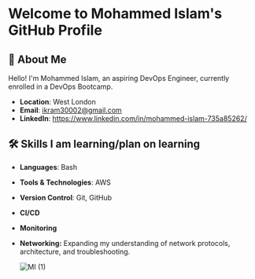 # Welcome to Mohammed Islam's GitHub Profile

## 🚀 About Me

Hello! I'm Mohammed Islam, an aspiring DevOps Engineer, currently enrolled in a DevOps Bootcamp.

- **Location**: West London
- **Email**: ikram30002@gmail.com
- **LinkedIn**: https://www.linkedin.com/in/mohammed-islam-735a85262/

## 🛠️ Skills I am learning/plan on learning

- **Languages**: Bash
- **Tools & Technologies**: AWS
- **Version Control**: Git, GitHub
- **CI/CD**
- **Monitoring**
- **Networking:** Expanding my understanding of network protocols, architecture, and troubleshooting.

  ![MI (1)](https://github.com/user-attachments/assets/c2c68aeb-c25d-4206-8286-a895cb8c224a)

